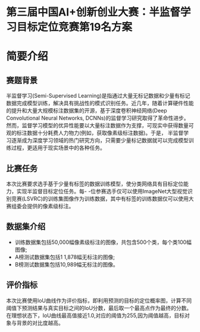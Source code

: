 # 第三届中国AI+创新创业大赛：半监督学习目标定位竞赛第19名方案

# 简要介绍
## 赛题背景
半监督学习(Semi-Supervised Learning)是指通过大量无标记数据和少量有标记数据完成模型训练，解决具有挑战性的模式识别任务。近几年，随着计算硬件性能的提升和大量大规模标注数据集的开源，基于深度卷积神经网络(Deep Convolutional Neural Networks, DCNNs)的监督学习研究取得了革命性进步。然而，监督学习模型的优异性能要以大量标注数据作为支撑，可现实中获得数量可观的标注数据十分耗费人力物力(例如，获取像素级标注数据)。于是， 半监督学习逐渐成为深度学习领域的热门研究方向，只需要少量标记数据就可以完成模型训练过程，更适用于现实场景中的各种任务。
## 比赛任务
本次比赛要求选手基于少量有标签的数据训练模型，使分类网络具有目标定位能力，实现半监督目标定位任务。每- -位参赛选手仅可以使用ImageNet大型视觉识别竞赛(LSVRC)的训练集图像作为训练数据，其中有标签的训练数据仅可以使用大赛组委会提供的像素级标注。
## 数据集介绍
* 训练数据集包括50,000幅像素级标注的图像，共包含500个类，每个类100幅图像;
* A榜测试数据集包括1 1,878幅无标注的图像;
* B榜测试数据集包括10,989幅无标注的图像。
## 评价指标
本次比赛使用loU曲线作为评价指标，即利用预测的目标的定位概率图，计算不同阈值下预测结果与真实目标之间的IoU分数，最后取一个最高点作为最终的分数。在理想状态下，loU曲线最高值接近1.0,对应的阈值为255,因为阈值越高，目标对象与背景的对比度越高。
